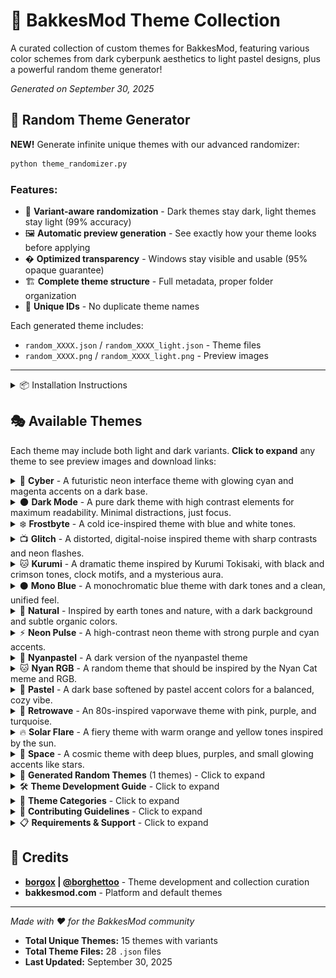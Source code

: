 # 🎨 BakkesMod Theme Collection

A curated collection of custom themes for BakkesMod, featuring various color schemes from dark cyberpunk aesthetics to light pastel designs, plus a powerful random theme generator!

*Generated on September 30, 2025*

## 🎲 Random Theme Generator

**NEW!** Generate infinite unique themes with our advanced randomizer:

```bash
python theme_randomizer.py
```

### Features:
- 🎯 **Variant-aware randomization** - Dark themes stay dark, light themes stay light (99% accuracy)
- 🖼️ **Automatic preview generation** - See exactly how your theme looks before applying
- � **Optimized transparency** - Windows stay visible and usable (95% opaque guarantee)
- 🏗️ **Complete theme structure** - Full metadata, proper folder organization
- 🔄 **Unique IDs** - No duplicate theme names

Each generated theme includes:
- `random_XXXX.json` / `random_XXXX_light.json` - Theme files
- `random_XXXX.png` / `random_XXXX_light.png` - Preview images


-----------------------------------------------


<details>
## 🎯 Installation Instructions
<summary>📦 Installation Instructions</summary>

### Quick Installation

1. **Download** your desired theme(s) from the links below
2. **Copy** the `.json` file to your BakkesMod themes directory:
   ```
   %APPDATA%\bakkesmod\bakkesmod\data\themes\
   ```
3. **Apply** the theme by opening console (F6) and typing:
   ```
   theme_load [theme_name]
   ```
   For themes in subfolders (like this collection):
   ```
   theme_load /themes/cyberpunk/cyberpunk_light
   ```

### 🔄 Making Themes Persistent

To make your theme persist between BakkesMod reloads:

1. **Open** your BakkesMod config file:
   ```
   %APPDATA%\bakkesmod\bakkesmod\cfg\config.cfg
   ```
2. **Find** the line containing `bakkesmod_style_theme`
3. **Edit** the line to point to your desired theme:
   ```
   bakkesmod_style_theme "themes/solarflare/solarflare.json" //Theme to use
   ```
   Or for themes in the root themes directory:
   ```
   bakkesmod_style_theme "/solarflare.json" //Theme to use
   ```

**Note:** The path defaults from `%APPDATA%\bakkesmod\bakkesmod\data\themes\` and a `.json` file path must be provided.

</details>

## 🎭 Available Themes

Each theme may include both light and dark variants. **Click to expand** any theme to see preview images and download links:

<details>
<summary>🤖 <strong>Cyber</strong> - A futuristic neon interface theme with glowing cyan and magenta accents on a dark base.</summary>

**Author:** [@borgox](https://github.com/borgox) | [@borghettoo](https://discord.gg/XrqsmAANkC)

#### 🌙 **Dark Variant** | [`cyber.json`](themes/cyber/cyber.json)

![Cyber](themes/cyber/cyber.png)

#### ☀️ **Light Variant** | [`cyber_light.json`](themes/cyber/cyber_light.json)

![Cyber Light](themes/cyber/cyber_light.png)

</details>

<details>
<summary>🌑 <strong>Dark Mode</strong> - A pure dark theme with high contrast elements for maximum readability. Minimal distractions, just focus.</summary>

**Author:** [@borgox](https://github.com/borgox) | [@borghettoo](https://discord.gg/XrqsmAANkC)

#### 🌙 **Dark Variant** | [`dark_mode.json`](themes/dark_mode/dark_mode.json)

![Dark Mode](themes/dark_mode/dark_mode.png)

</details>

<details>
<summary>❄️ <strong>Frostbyte</strong> - A cold ice-inspired theme with blue and white tones.</summary>

**Author:** [@borgox](https://github.com/borgox) | [@borghettoo](https://discord.gg/XrqsmAANkC)

#### 🌙 **Dark Variant** | [`frostbyte.json`](themes/frostbyte/frostbyte.json)

![Frostbyte](themes/frostbyte/frostbyte.png)

#### ☀️ **Light Variant** | [`frostbyte_light.json`](themes/frostbyte/frostbyte_light.json) *(Auto-generated - may need adjustments)*

![Frostbyte Light](themes/frostbyte/frostbyte_light.png)

</details>

<details>
<summary>📺 <strong>Glitch</strong> - A distorted, digital-noise inspired theme with sharp contrasts and neon flashes.</summary>

**Author:** [@borgox](https://github.com/borgox) | [@borghettoo](https://discord.gg/XrqsmAANkC)

#### 🌙 **Dark Variant** | [`glitch.json`](themes/glitch/glitch.json)

![Glitch](themes/glitch/glitch.png)

#### ☀️ **Light Variant** | [`glitch_light.json`](themes/glitch/glitch_light.json)

![Glitch Light](themes/glitch/glitch_light.png)

</details>

<details>
<summary>🐱 <strong>Kurumi</strong> - A dramatic theme inspired by Kurumi Tokisaki, with black and crimson tones, clock motifs, and a mysterious aura.</summary>

**Author:** [@borgox](https://github.com/borgox) | [@borghettoo](https://discord.gg/XrqsmAANkC)

#### 🌙 **Dark Variant** | [`kurumi.json`](themes/kurumi/kurumi.json)

![Kurumi](themes/kurumi/kurumi.png)

</details>

<details>
<summary>⚫ <strong>Mono Blue</strong> - A monochromatic blue theme with dark tones and a clean, unified feel.</summary>

**Author:** [@borgox](https://github.com/borgox) | [@borghettoo](https://discord.gg/XrqsmAANkC)

#### 🌙 **Dark Variant** | [`monoblue.json`](themes/monoblue/monoblue.json)

![Mono Blue](themes/monoblue/monoblue.png)

#### ☀️ **Light Variant** | [`monoblue_light.json`](themes/monoblue/monoblue_light.json)

![Mono Blue Light](themes/monoblue/monoblue_light.png)

</details>

<details>
<summary>🌿 <strong>Natural</strong> - Inspired by earth tones and nature, with a dark background and subtle organic colors.</summary>

**Author:** [@borgox](https://github.com/borgox) | [@borghettoo](https://discord.gg/XrqsmAANkC)

#### 🌙 **Dark Variant** | [`natural.json`](themes/natural/natural.json)

![Natural](themes/natural/natural.png)

#### ☀️ **Light Variant** | [`natural_light.json`](themes/natural/natural_light.json)

![Natural Light](themes/natural/natural_light.png)

</details>

<details>
<summary>⚡ <strong>Neon Pulse</strong> - A high-contrast neon theme with strong purple and cyan accents.</summary>

**Author:** [@borgox](https://github.com/borgox) | [@borghettoo](https://discord.gg/XrqsmAANkC)

#### 🌙 **Dark Variant** | [`neonpulse.json`](themes/neonpulse/neonpulse.json)

![Neon Pulse](themes/neonpulse/neonpulse.png)

#### ☀️ **Light Variant** | [`neonpulse_light.json`](themes/neonpulse/neonpulse_light.json) *(Auto-generated - may need adjustments)*

![Neonpulse Light](themes/neonpulse/neonpulse_light.png)

</details>

<details>
<summary>🌸 <strong>Nyanpastel</strong> - A dark version of the nyanpastel theme</summary>

**Author:** [@borgox](https://github.com/borgox) | [@borghettoo](https://discord.gg/XrqsmAANkC)

#### 🌙 **Dark Variant** | [`nyanpastel.json`](themes/nyanpastel/nyanpastel.json)

![Nyanpastel](themes/nyanpastel/nyanpastel.png)

#### ☀️ **Light Variant** | [`nyanpastel_light.json`](themes/nyanpastel/nyanpastel_light.json) *(Auto-generated - may need adjustments)*

![Nyan Pastel](themes/nyanpastel/nyanpastel_light.png)

</details>

<details>
<summary>🐱 <strong>Nyan RGB</strong> - A random theme that should be inspired by the Nyan Cat meme and RGB.</summary>

**Author:** [@borgox](https://github.com/borgox) | [@borghettoo](https://discord.gg/XrqsmAANkC)

#### 🌙 **Dark Variant** | [`nyanrgb.json`](themes/nyanrgb/nyanrgb.json)

![Nyan RGB](themes/nyanrgb/nyanrgb.png)

#### ☀️ **Light Variant** | [`nyanrgb_light.json`](themes/nyanrgb/nyanrgb_light.json) *(Auto-generated - may need adjustments)*

![Nyanrgb Light](themes/nyanrgb/nyanrgb_light.png)

</details>

<details>
<summary>🌸 <strong>Pastel</strong> - A dark base softened by pastel accent colors for a balanced, cozy vibe.</summary>

**Author:** [@borgox](https://github.com/borgox) | [@borghettoo](https://discord.gg/XrqsmAANkC)

#### 🌙 **Dark Variant** | [`pastel.json`](themes/pastel/pastel.json)

![Pastel](themes/pastel/pastel.png)

#### ☀️ **Light Variant** | [`pastel_light.json`](themes/pastel/pastel_light.json)

![Pastel Light](themes/pastel/pastel_light.png)

</details>

<details>
<summary>📼 <strong>Retrowave</strong> - An 80s-inspired vaporwave theme with pink, purple, and turquoise.</summary>

**Author:** [@borgox](https://github.com/borgox) | [@borghettoo](https://discord.gg/XrqsmAANkC)

#### 🌙 **Dark Variant** | [`retrowave.json`](themes/retrowave/retrowave.json)

![Retrowave](themes/retrowave/retrowave.png)

#### ☀️ **Light Variant** | [`retrowave_light.json`](themes/retrowave/retrowave_light.json) *(Auto-generated - may need adjustments)*

![Retrowave Light](themes/retrowave/retrowave_light.png)

</details>

<details>
<summary>🔥 <strong>Solar Flare</strong> - A fiery theme with warm orange and yellow tones inspired by the sun.</summary>

**Author:** [@borgox](https://github.com/borgox) | [@borghettoo](https://discord.gg/XrqsmAANkC)

#### 🌙 **Dark Variant** | [`solarflare.json`](themes/solarflare/solarflare.json)

![Solar Flare](themes/solarflare/solarflare.png)

#### ☀️ **Light Variant** | [`solarflare_light.json`](themes/solarflare/solarflare_light.json) *(Auto-generated - may need adjustments)*

![Solarflare Light](themes/solarflare/solarflare_light.png)

</details>

<details>
<summary>💫 <strong>Space</strong> - A cosmic theme with deep blues, purples, and small glowing accents like stars.</summary>

**Author:** [@borgox](https://github.com/borgox) | [@borghettoo](https://discord.gg/XrqsmAANkC)

#### 🌙 **Dark Variant** | [`space.json`](themes/space/space.json)

![Space](themes/space/space.png)

#### ☀️ **Light Variant** | [`space_light.json`](themes/space/space_light.json)

![Space Light](themes/space/space_light.png)

</details>

<details>
<summary>🎲 <strong>Generated Random Themes</strong> (1 themes) - Click to expand</summary>

*These themes were generated using the random theme generator. Each offers unique color combinations!*

### 🎲 Random Theme 3179

**Author:** [@borgox](https://github.com/borgox) | [@borghettoo](https://discord.gg/XrqsmAANkC)  
**Generated:** Auto-generated theme with unique color combinations

#### 🌙 **Dark** | [`random_3179.json`](themes/random_3179/random_3179.json)

<img src="themes/random_3179/random_3179.png" width="400" alt="Random 3179">

#### ☀️ **Light** | [`random_3179_light.json`](themes/random_3179/random_3179_light.json)

<img src="themes/random_3179/random_3179_light.png" width="400" alt="Random 3179">

</details>

<details>
<summary>🛠️ <strong>Theme Development Guide</strong> - Click to expand</summary>

## Quick Start - Create Your First Theme

### 🚀 Method 1: Interactive Theme Creator (Recommended)

```bash
python init_theme.py
```

The interactive creator will guide you through:
- **Theme naming** and folder setup
- **Metadata collection** (author, description, category)
- **Variant selection** (dark, light, or both)
- **Template integration** with proper JSON structure
- **Next steps guidance** for customization

### 🎲 Method 2: Random Theme Generator

```bash
python theme_randomizer.py
```

Generate unique themes instantly with:
- **Variant-aware randomization**: 99% accuracy in maintaining dark/light characteristics
- **Smart transparency**: Background windows stay 85-100% opaque
- **Automatic previews**: See exactly how your theme looks
- **Complete structure**: Full metadata and proper organization

### 🛠️ Method 3: Manual Creation

Each theme follows this standard format:

```json
{
  "metadata": {
    "name": "Your Theme Name",
    "author": "Your Name", 
    "version": "1.0",
    "description": "Theme description",
    "category": "dark"
  },
  "imgui": {
    "ImGuiCol_WindowBg": { "r": 0.1, "g": 0.1, "b": 0.1, "a": 1.0 }
  }
}
```

### Templates Available:
- [`/defaults/template/template.json`](defaults/template/template.json) - Dark theme base
- [`/defaults/template/template_light.json`](defaults/template/template_light.json) - Light theme base

### Color Customization Tips:

- **RGBA Values**: Red, Green, Blue, Alpha (transparency) from 0.0 to 1.0
- **Dark Themes**: Keep backgrounds below 0.3 for comfort
- **Light Themes**: Keep backgrounds above 0.7 for visibility
- **Text Colors**: Ensure high contrast with backgrounds
- **Alpha Channel**: Keep windows mostly opaque (0.85-1.0) for usability

</details>

<details>
<summary>🎯 <strong>Theme Categories</strong> - Click to expand</summary>

### 🌙 Dark Themes
Perfect for users who prefer darker interfaces with minimal eye strain during long gaming sessions.

### ☀️ Light Themes  
Bright, clean themes for users who prefer lighter color schemes and better visibility in bright environments.

### 🚀 Cyberpunk & Sci-Fi
Futuristic themes with neon accents, glowing elements, and tech-inspired aesthetics. Perfect for that cyberpunk gaming vibe.

### 🌿 Nature & Earth
Earth-toned themes inspired by natural colors - greens, browns, and organic palettes for a calming experience.

### 🌌 Space & Cosmic
Stellar themes with deep blues, purples, and cosmic colors. Bring the galaxy to your BakkesMod interface.

### 🌈 Retro & Vaporwave
80s-inspired aesthetics with pink, purple, and turquoise. Nostalgic vibes for retro gaming enthusiasts.

### 🎭 Anime & Character
Themes inspired by anime characters and series. Bold, dramatic color schemes with personality.

### 🌸 Pastel & Soft
Gentle, soft color palettes for a calm and soothing interface experience.

### ⚡ Neon & High-Contrast
Bold, glowing themes with strong contrasts and vibrant neon accents for maximum visibility.

### ⚫ Monochrome
Single-color variations and minimalist designs focusing on elegance and simplicity.

### 🔥 Fire & Warm
Themes with warm colors - oranges, yellows, and reds inspired by fire and solar energy.

### 🎲 Random Generated
Infinite unique themes with intelligent color distribution and guaranteed usability.

</details>

<details>
<summary>🤝 <strong>Contributing Guidelines</strong> - Click to expand</summary>

## How to Contribute

We welcome contributions! Here's how you can help:

1. **Fork** this repository
2. **Create** your theme following our format
3. **Test** thoroughly with BakkesMod
4. **Capture** a preview screenshot of your theme in action
5. **Generate** a new README.md with [this script](generate_readme.py)
6. **Submit** a pull request with clear description

### Submission Requirements

- Follow the established folder structure: `/themes/themename/`
- Include both `.json` theme file and `.png` preview
- Provide both light and dark variants when possible
- Use descriptive theme names and clear descriptions
- Test themes extensively before submitting
- Generate an updated README using the provided script

### Using the Random Generator for Inspiration

1. Run `python theme_randomizer.py` to generate unique themes
2. Use generated themes as starting points for manual refinement
3. Modify colors to match your vision while keeping the structure
4. Create custom previews if desired

</details>

<details>
<summary>📋 <strong>Requirements & Support</strong> - Click to expand</summary>

## Requirements

- **BakkesMod** (latest version recommended)
- **Rocket League** (Steam/Epic Games)
- **Python 3.6+** (for theme randomizer)
- **Pillow** library (for preview generation): `pip install Pillow`

## 🐛 Issues & Support

Having problems with a theme? 

1. Check that the theme file is in the correct directory
2. Ensure BakkesMod is updated to the latest version
3. Try restarting BakkesMod/Rocket League
4. Use console command: `theme_load [theme_name]`
5. Create an issue in this repository with details

### Random Theme Generator Issues

- **"PIL not found"**: Install Pillow with `pip install Pillow`
- **"Template not found"**: Ensure you're running from the repository root
- **Themes not appearing**: Check the generated `themes/random_XXXX/` folders

## 📄 License

This collection is open source. Individual themes may have different licenses - check each theme's metadata for specific author information.

</details>

## 🙏 Credits

- **[borgox](https://github.com/borgox) | [@borghettoo](https://discord.com/users/@borghettoo)** - Theme development and collection curation
- **bakkesmod.com** - Platform and default themes

---

*Made with ❤️ for the BakkesMod community*

- **Total Unique Themes:** 15 themes with variants
- **Total Theme Files:** 28 `.json` files
- **Last Updated:** September 30, 2025
